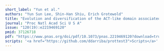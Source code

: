 ```yaml
---
short_label: "Yun et al."
authors: "Yun Sun Lee, Shin-Han Shiu, Erich Grotewold"
title: "Evolution and diversification of the ACT-like domain associated with plant basic helix-loop-helix transcription factors"
journal: "Proc Natl Acad Sci U S A"
issue: "120(19):e2219469120"
pmid: 37126718
pdf: "https://www.pnas.org/doi/pdf/10.1073/pnas.2219469120?download=true"
scripts: '<a href="https://github.com/ddarriba/prottest3">Scripts</a>'
---
```

